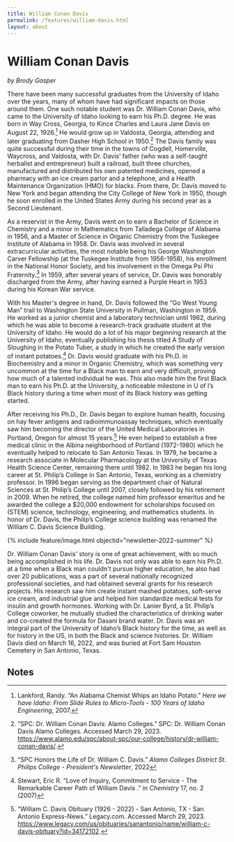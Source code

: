 ```yaml
---
title: William Conan Davis
permalink: /features/william-davis.html
layout: about
---
```


# William Conan Davis

*by Brody Gasper*

There have been many successful graduates from the University of Idaho over the years, many of whom have had significant impacts on those around them. One such notable student was Dr. William Conan Davis, who came to the University of Idaho looking to earn his Ph.D. degree. He was born in Way Cross, Georgia, to Kince Charles and Laura Jane Davis on August 22, 1926.[^1] He would grow up in Valdosta, Georgia, attending and later graduating from Dasher High School in 1950.[^2] The Davis family was quite successful during their time in the towns of Cogdell, Homerville, Waycross, and Valdosta, with Dr. Davis’ father (who was a self-taught herbalist and entrepreneur) built a railroad, built three churches, manufactured and distributed his own patented medicines, opened a pharmacy with an ice cream parlor and a telephone, and a Health Maintenance Organization (HMO) for blacks. From there, Dr. Davis moved to New York and began attending the City College of New York in 1950, though he soon enrolled in the United States Army during his second year as a Second Lieutenant.

As a reservist in the Army, Davis went on to earn a Bachelor of Science in Chemistry and a minor in Mathematics from Talladega College of Alabama in 1956, and a Master of Science in Organic Chemistry from the Tuskegee Institute of Alabama in 1958. Dr. Davis was involved in several extracurricular activities, the most notable being his George Washington Carver Fellowship (at the Tuskegee Institute from 1956-1958), his enrollment in the National Honor Society, and his involvement in the Omega Psi Phi Fraternity.[^3] In 1959, after several years of service, Dr. Davis was honorably discharged from the Army, after having earned a Purple Heart in 1953 during his Korean War service.

With his Master's degree in hand, Dr. Davis followed the “Go West Young Man” trail to Washington State University in Pullman, Washington in 1959. He worked as a junior chemist and a laboratory technician until 1962, during which he was able to become a research-track graduate student at the University of Idaho. He would do a lot of his major beginning research at the University of Idaho, eventually publishing his thesis titled A Study of Sloughing in the Potato Tuber, a study in which he created the early version of instant potatoes.[^4] Dr. Davis would graduate with his Ph.D. in Biochemistry and a minor in Organic Chemistry, which was something very uncommon at the time for a Black man to earn and very difficult, proving how much of a talented individual he was. This also made him the first Black man to earn his Ph.D. at the University, a noticeable milestone in U of I’s Black history during a time when most of its Black history was getting started.

After receiving his Ph.D., Dr. Davis began to explore human health, focusing on hay fever antigens and radioimmunoassay techniques, which eventually saw him becoming the director of the United Medical Laboratories in Portland, Oregon for almost 15 years.[^5] He even helped to establish a free medical clinic in the Albina neighborhood of Portland (1972-1980) which he eventually helped to relocate to San Antonio Texas. In 1979, he became a research associate in Molecular Pharmacology at the University of Texas Health Science Center, remaining there until 1982. In 1983 he began his long career at St. Philip’s College in San Antonio, Texas, working as a chemistry professor. In 1996 began serving as the department chair of Natural Sciences at St. Philip’s College until 2007, closely followed by his retirement in 2009. When he retired, the college named him professor emeritus and he awarded the college a $20,000 endowment for scholarships focused on (STEM) science, technology, engineering, and mathematics students. In honor of Dr. Davis, the Philip’s College science building was renamed the William C. Davis Science Building.

{% include feature/image.html objectid="newsletter-2022-summer" %}

Dr. William Conan Davis’ story is one of great achievement, with so much being accomplished in his life. Dr. Davis not only was able to earn his Ph.D. at a time when a Black man couldn't pursue higher education, he also had over 20 publications, was a part of several nationally recognized professional societies, and had obtained several grants for his research projects. His research saw him create instant mashed potatoes, soft-serve ice cream, and industrial glue and helped him standardize medical tests for insulin and growth hormones. Working with Dr. Lanier Byrd, a St. Philip’s College coworker, he mutually studied the characteristics of drinking water and co-created the formula for Dasani brand water. Dr. Davis was an integral part of the University of Idaho’s Black history for the time, as well as for history in the US, in both the Black and science histories. Dr. William Davis died on March 16, 2022, and was buried at Fort Sam Houston Cemetery in San Antonio, Texas.

## Notes

[^1]:
    Lankford, Randy. “An Alabama Chemist Whips an Idaho Potato.” *Here we have Idaho: From Slide Rules to Micro-Tools - 100 Years of Idaho Engineering*, 2007.

[^2]: 
    “SPC: Dr. William Conan Davis: Alamo Colleges.” SPC: Dr. William Conan Davis Alamo Colleges. Accessed March 29, 2023. https://www.alamo.edu/spc/about-spc/our-college/history/dr-william-conan-davis/.

[^3]: 
    “SPC Honors the Life of Dr. William C. Davis.” *Alamo Colleges District St. Philips College - President's Newsletter*, 2022

[^4]:
    Stewart, Eric R. “Love of Inquiry, Commitment to Service - The Remarkable Career Path of William Davis .” in *Chemistry* 17, no. 2 (2007)

[^5]: 
    “William C. Davis Obituary (1926 - 2022) - San Antonio, TX - San Antonio Express-News.” Legacy.com. Accessed March 29, 2023. https://www.legacy.com/us/obituaries/sanantonio/name/william-c-davis-obituary?id=34172102.
